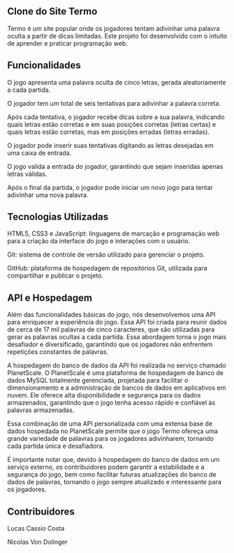## Clone do Site Termo

  Termo é um site popular onde os jogadores tentam adivinhar uma palavra oculta a partir de dicas limitadas. Este projeto foi desenvolvido com o intuito de aprender e praticar programação web.

## Funcionalidades

O jogo apresenta uma palavra oculta de cinco letras, gerada aleatoriamente a cada partida.

O jogador tem um total de seis tentativas para adivinhar a palavra correta.

Após cada tentativa, o jogador recebe dicas sobre a sua palavra, indicando quais letras estão corretas e em suas posições corretas (letras certas) e quais letras estão corretas, mas em posições erradas (letras erradas).

O jogador pode inserir suas tentativas digitando as letras desejadas em uma caixa de entrada.

O jogo valida a entrada do jogador, garantindo que sejam inseridas apenas letras válidas.

Após o final da partida, o jogador pode iniciar um novo jogo para tentar adivinhar uma nova palavra.

## Tecnologias Utilizadas

HTML5, CSS3 e JavaScript: linguagens de marcação e programação web para a criação da interface do jogo e interações com o usuário.

Git: sistema de controle de versão utilizado para gerenciar o projeto.

GitHub: plataforma de hospedagem de repositórios Git, utilizada para compartilhar e publicar o projeto.

## API e Hospedagem

Além das funcionalidades básicas do jogo, nós desenvolvemos uma API para enriquecer a experiência do jogo. Essa API foi criada para reunir dados de cerca de 17 mil palavras de cinco caracteres, que são utilizadas para gerar as palavras ocultas a cada partida. Essa abordagem torna o jogo mais desafiador e diversificado, garantindo que os jogadores não enfrentem repetições constantes de palavras.

A hospedagem do banco de dados da API foi realizada no serviço chamado PlanetScale. O PlanetScale é uma plataforma de hospedagem de banco de dados MySQL totalmente gerenciada, projetada para facilitar o dimensionamento e a administração de bancos de dados em aplicativos em nuvem. Ele oferece alta disponibilidade e segurança para os dados armazenados, garantindo que o jogo tenha acesso rápido e confiável às palavras armazenadas.

Essa combinação de uma API personalizada com uma extensa base de dados hospedada no PlanetScale permite que o jogo Termo ofereça uma grande variedade de palavras para os jogadores adivinharem, tornando cada partida única e desafiadora.

É importante notar que, devido à hospedagem do banco de dados em um serviço externo, os contribuidores podem garantir a estabilidade e a segurança do jogo, bem como facilitar futuras atualizações do banco de dados de palavras, tornando o jogo sempre atualizado e interessante para os jogadores.

## Contribuidores

Lucas Cassio Costa

Nicolas Von Dolinger
